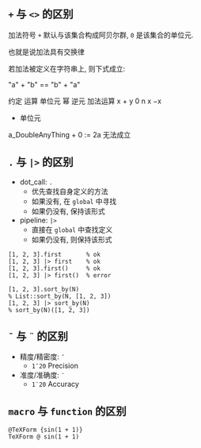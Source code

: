 

## `+` 与 `<>` 的区别


加法符号 `+` 默认与该集合构成阿贝尔群, `0` 是该集合的单位元.

也就是说加法具有交换律

若加法被定义在字符串上, 则下式成立:

"a" + "b" == "b" + "a"

约定 运算 单位元 幂 逆元
加法运算 x + y 0 n x −x

- 单位元
 
a_DoubleAnyThing + 0 := 2a 无法成立





## `.` 与 `|>` 的区别

- dot_call: `.`
  - 优先查找自身定义的方法
  - 如果没有, 在 `global` 中寻找
  - 如果仍没有, 保持该形式
- pipeline: `|>`
  - 直接在 `global` 中查找定义
  - 如果仍没有, 则保持该形式

```sm
[1, 2, 3].first       % ok
[1, 2, 3] |> first    % ok
[1, 2, 3].first()     % ok
[1, 2, 3] |> first()  % error
```

```sm
[1, 2, 3].sort_by(N)
% List::sort_by(N, [1, 2, 3])
[1, 2, 3] |> sort_by(N)
% sort_by(N)([1, 2, 3])
```

## `¯` 与 `¨` 的区别

- 精度/精密度: `¯`
  - `1¯20` Precision
- 准度/准确度: `¨`
  - `1¨20` Accuracy


## `macro` 与 `function` 的区别

```sm
@TeXForm {sin(1 + 1)}
TeXForm @ sin(1 + 1)
```